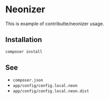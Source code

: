 # Neonizer

This is example of contributte/neonizer usage.

## Installation

```bash
composer install
```

## See

- `composer.json`
- `app/config/config.local.neon`
- `app/config/config.local.neon.dist`
